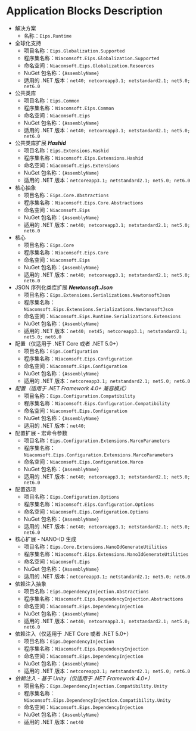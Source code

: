# Application Blocks Description

- 解决方案
  - 名称：`Eips.Runtime`
- 全球化支持
  - 项目名称：`Eips.Globalization.Supported`
  - 程序集名称：`Niacomsoft.Eips.Globalization.Supported`
  - 命名空间：`Niacomsoft.Eips.Globalization.Resources`
  - NuGet 包名称：`{AssemblyName}`
  - 适用的 .NET 版本：`net40; netcoreapp3.1; netstandard2.1; net5.0; net6.0`
- 公共类库
  - 项目名称：`Eips.Common`
  - 程序集名称：`Niacomsoft.Eips.Common`
  - 命名空间：`Niacomsoft.Eips`
  - NuGet 包名称：`{AssemblyName}`
  - 适用的 .NET 版本：`net40; netcoreapp3.1; netstandard2.1; net5.0; net6.0`
- 公共类库扩展 ***Hashid***
  - 项目名称：`Eips.Extensions.Hashid`
  - 程序集名称：`Niacomsoft.Eips.Extensions.Hashid`
  - 命名空间：`Niacomsoft.Eips.Extensions`
  - NuGet 包名称：`{AssemblyName}`
  - 适用的 .NET 版本：`netcoreapp3.1; netstandard2.1; net5.0; net6.0`
- 核心抽象
  - 项目名称：`Eips.Core.Abstractions`
  - 程序集名称：`Niacomsoft.Eips.Core.Abstractions`
  - 命名空间：`Niacomsoft.Eips`
  - NuGet 包名称：`{AssemblyName}`
  - 适用的 .NET 版本：`net40; netcoreapp3.1; netstandard2.1; net5.0; net6.0`
- 核心
  - 项目名称：`Eips.Core`
  - 程序集名称：`Niacomsoft.Eips.Core`
  - 命名空间：`Niacomsoft.Eips`
  - NuGet 包名称：`{AssemblyName}`
  - 适用的 .NET 版本：`net40; netcoreapp3.1; netstandard2.1; net5.0; net6.0`
- JSON 序列化类库扩展 ***Newtonsoft.Json***
  - 项目名称：`Eips.Extensions.Serializations.NewtonsoftJson`
  - 程序集名称：`Niacomsoft.Eips.Extensions.Serializations.NewtonsoftJson`
  - 命名空间：`Niacomsoft.Eips.Runtime.Serializations.Extensions`
  - NuGet 包名称：`{AssemblyName}`
  - 适用的 .NET 版本：`net40; net45; netcoreapp3.1; netstandard2.1; net5.0; net6.0`
- 配置（仅适用于 .NET Core 或者 .NET 5.0+）
  - 项目名称：`Eips.Configuration`
  - 程序集名称：`Niacomsoft.Eips.Configuration`
  - 命名空间：`Niacomsoft.Eips.Configuration`
  - NuGet 包名称：`{AssemblyName}`
  - 适用的 .NET 版本：`netcoreapp3.1; netstandard2.1; net5.0; net6.0`
- *配置（适用于 .NET Framework 4.0+ 兼容模式）*
  - 项目名称：`Eips.Configuration.Compatibility`
  - 程序集名称：`Niacomsoft.Eips.Configuration.Compatibility`
  - 命名空间：`Niacomsoft.Eips.Configuration`
  - NuGet 包名称：`{AssemblyName}`
  - 适用的 .NET 版本：`net40;`
- 配置扩展 - 宏命令参数
  - 项目名称：`Eips.Configuration.Extensions.MarcoParameters`
  - 程序集名称：`Niacomsoft.Eips.Configuration.Extensions.MarcoParameters`
  - 命名空间：`Niacomsoft.Eips.Configuration.Marco`
  - NuGet 包名称：`{AssemblyName}`
  - 适用的 .NET 版本：`net40; netcoreapp3.1; netstandard2.1; net5.0; net6.0`
- 配置选项
  - 项目名称：`Eips.Configuration.Options`
  - 程序集名称：`Niacomsoft.Eips.Configuration.Options`
  - 命名空间：`Niacomsoft.Eips.Configuration.Options`
  - NuGet 包名称：`{AssemblyName}`
  - 适用的 .NET 版本：`net40; netcoreapp3.1; netstandard2.1; net5.0; net6.0`
- 核心扩展 - NANO-ID 生成
  - 项目名称：`Eips.Core.Extensions.NanoIdGenerateUtilities`
  - 程序集名称：`Niacomsoft.Eips.Extensions.NanoIdGenerateUtilities`
  - 命名空间：`Niacomsoft.Eips`
  - NuGet 包名称：`{AssemblyName}`
  - 适用的 .NET 版本：`netcoreapp3.1; netstandard2.1; net5.0; net6.0`
- 依赖注入抽象
  - 项目名称：`Eips.DependencyInjection.Abstractions`
  - 程序集名称：`Niacomsoft.Eips.DependencyInjection.Abstractions`
  - 命名空间：`Niacomsoft.Eips.DependencyInjection`
  - NuGet 包名称：`{AssemblyName}`
  - 适用的 .NET 版本：`net40; netcoreapp3.1; netstandard2.1; net5.0; net6.0`
- 依赖注入（仅适用于 .NET Core 或者 .NET 5.0+）
  - 项目名称：`Eips.DependencyInjection`
  - 程序集名称：`Niacomsoft.Eips.DependencyInjection`
  - 命名空间：`Niacomsoft.Eips.DependencyInjection`
  - NuGet 包名称：`{AssemblyName}`
  - 适用的 .NET 版本：`netcoreapp3.1; netstandard2.1; net5.0; net6.0`
- *依赖注入 - 基于 Unity（仅适用于 .NET Framework 4.0+）*
  - 项目名称：`Eips.DependencyInjection.Compatibility.Unity`
  - 程序集名称：`Niacomsoft.Eips.DependencyInjection.Compatibility.Unity`
  - 命名空间：`Niacomsoft.Eips.DependencyInjection`
  - NuGet 包名称：`{AssemblyName}`
  - 适用的 .NET 版本：`net40`